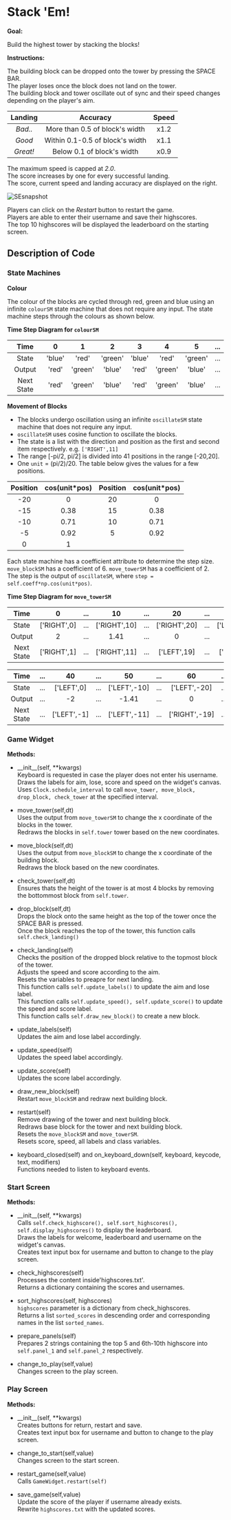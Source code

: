 # Stack 'Em!

**Goal:**  <br>

Build the highest tower by stacking the blocks! <br>

**Instructions:** <br>

The building block can be dropped onto the tower by pressing the SPACE BAR. <br>
The player loses once the block does not land on the tower. <br>
The building block and tower oscillate out of sync and their speed changes depending on the player's aim. <br>

| Landing    | Accuracy                        | Speed |
| :---------:|:-------------------------------:| :----:|
| *Bad..*    | More than 0.5 of block's width  | x1.2  |
| *Good*     | Within 0.1-0.5 of block's width | x1.1  |
| *Great!*   | Below 0.1 of block's width      | x0.9  | <br>

The maximum speed is capped at *2.0*. <br>
The score increases by one for every successful landing. <br>
The score, current speed and landing accuracy are displayed on the right. <br>

![SEsnapshot](https://user-images.githubusercontent.com/58071981/79825129-be720f80-83ca-11ea-9ef1-b70b9c3362ed.jpg) <br>

Players can click on the *Restart* button to restart the game. <br>
Players are able to enter their username and save their highscores. <br>
The top 10 highscores will be displayed the leaderboard on the starting screen. <br>

## Description of Code

### State Machines

**Colour** <br>

The colour of the blocks are cycled through red, green and blue using an infinite `colourSM` state machine that does not require any input. The state machine steps through the colours as shown below. <br>

**Time Step Diagram for `colourSM`** <br>

| Time       | 0     | 1     | 2     | 3     | 4     | 5     |...  |
|:----------:|:-----:|:-----:|:-----:|:-----:|:-----:|:-----:|:---:|
| State      |'blue' |'red'  |'green'|'blue' |'red'  |'green'|...  |
| Output     |'red'  |'green'|'blue' |'red'  |'green'|'blue' |...  |
| Next State |'red'  |'green'|'blue' |'red'  |'green'|'blue' |...  | <br>

**Movement of Blocks** <br>
- The blocks undergo oscillation using an infinite `oscillateSM` state machine that does not require any input. <br>
- `oscillateSM` uses cosine function to oscillate the blocks. <br>
- The state is a list with the direction and position as the first and second item respectively. e.g. `['RIGHT',11]` <br>
- The range [-pi/2, pi/2] is divided into 41 positions in the range [-20,20]. <br>
- One `unit` = (pi/2)/20. The table below gives the values for a few positions. <br>

| Position |cos(unit\*pos)|Position |cos(unit\*pos)|
| :-------:|:----:|:-------:|:----:|
| -20      | 0    | 20      | 0    |
| -15      | 0.38 | 15      | 0.38 |
| -10      | 0.71 | 10      | 0.71 |
| -5       | 0.92 | 5       | 0.92 |
| 0        | 1    |         |      | <br>

Each state machine has a coefficient attribute to determine the step size. <br>
`move_blockSM` has a coefficient of 6. `move_towerSM` has a coefficient of 2. <br>
The step is the output of `oscillateSM`, where `step = self.coeff*np.cos(unit*pos)`. <br>

**Time Step Diagram for `move_towerSM`** <br>

| Time       | 0         | ... | 10         | ... | 20         | ... |30         |  ...|
|:----------:|:---------:|:---:|:----------:|:---:|:----------:|:---:|:---------:|:---:|
| State      |['RIGHT',0]|... |['RIGHT',10]|...  |['RIGHT',20]|  ...|['LEFT',10]|  ...|
| Output     |2          |... |1.41        |...  |0           |  ...|-1.41      |  ...|
| Next State |['RIGHT',1]|... |['RIGHT',11]|...  |['LEFT',19] |  ...|['LEFT',9] |  ...|

| Time       |...  |40          |...  |50          |...  |60           |...  |
|:----------:|:---:|:----------:|:---:|:----------:|:---:|:-----------:|:---:|
| State      |...  |['LEFT',0]  |...  |['LEFT',-10]|...  |['LEFT',-20] |...  |
| Output     |...  |-2          |...  |-1.41       |...  |0            |...  |
| Next State |...  |['LEFT',-1] |...  |['LEFT',-11]|...  |['RIGHT',-19]|...  |

### Game Widget

**Methods:** <br>
- \_\_init\_\_(self, \*\*kwargs) <br>
   Keyboard is requested in case the player does not enter his username. <br>
   Draws the labels for aim, lose, score and speed on the widget's canvas. <br>
   Uses `Clock.schedule_interval` to call `move_tower, move_block, drop_block, check_tower` at the specified interval. <br>
   
- move_tower(self,dt) <br>
   Uses the output from `move_towerSM` to change the x coordinate of the blocks in the tower. <br>
   Redraws the blocks in `self.tower` tower based on the new coordinates. <br>
   
- move_block(self,dt) <br>
   Uses the output from `move_blockSM` to change the x coordinate of the building block. <br>
   Redraws the block based on the new coordinates. <br>
   
- check_tower(self,dt) <br>
   Ensures thats the height of the tower is at most 4 blocks by removing the bottommost block from `self.tower`. <br>
   
- drop_block(self,dt) <br>
   Drops the block onto the same height as the top of the tower once the SPACE BAR is pressed. <br>
   Once the block reaches the top of the tower, this function calls `self.check_landing()` <br>
   
- check_landing(self) <br>
   Checks the position of the dropped block relative to the topmost block of the tower. <br>
   Adjusts the speed and score according to the aim. <br>
   Resets the variables to preapre for next landing. <br>
   This function calls `self.update_labels()` to update the aim and lose label. <br> 
   This function calls `self.update_speed(), self.update_score()` to update the speed and score label. <br>
   This function calls `self.draw_new_block()` to create a new block. <br>
   
- update_labels(self) <br>
   Updates the aim and lose label accordingly. <br>
   
- update_speed(self) <br>
   Updates the speed label accordingly. <br>
   
- update_score(self) <br>
   Updates the score label accordingly. <br>
   
- draw_new_block(self) <br>
   Restart `move_blockSM` and redraw next building block. <br>
   
- restart(self) <br>
   Remove drawing of the tower and next building block. <br>
   Redraws base block for the tower and next building block. <br>
   Resets the `move_blockSM` and `move_towerSM`. <br>
   Resets score, speed, all labels and class variables. <br>
   
- keyboard_closed(self) and on_keyboard_down(self, keyboard, keycode, text, modifiers) <br>
   Functions needed to listen to keyboard events. <br>
   
### Start Screen

**Methods:** <br>
- \_\_init\_\_(self, \*\*kwargs) <br>
   Calls `self.check_highscore(), self.sort_highscores(), self.display_highscores()` to display the leaderboard. <br>
   Draws the labels for welcome, leaderboard and username on the widget's canvas. <br>
   Creates text input box for username and button to change to the play screen. <br>
   
- check_highscores(self) <br>
   Processes the content inside'highscores.txt'. <br>
   Returns a dictionary containing the scores and usernames. <br>
   
- sort_highscores(self, highscores) <br>
   `highscores` parameter is a dictionary from check_highscores. <br>
   Returns a list `sorted_scores` in descending order and corresponding names in the list `sorted_names`. <br>
   
- prepare_panels(self) <br>
   Prepares 2 strings containing the top 5 and 6th-10th highscore into `self.panel_1` and `self.panel_2` respectively. <br>
   
- change_to_play(self,value) <br>
   Changes screen to the play screen. <br>
   
### Play Screen

**Methods:** <br>
- \_\_init\_\_(self, \*\*kwargs) <br>
   Creates buttons for return, restart and save. <br>
   Creates text input box for username and button to change to the play screen. <br>
   
- change_to_start(self,value) <br>
   Changes screen to the start screen. <br>
   
- restart_game(self,value) <br>
   Calls `GameWidget.restart(self)` <br>
   
- save_game(self,value) <br>
   Update the score of the player if username already exists. <br>
   Rewrite `highscores.txt` with the updated scores. <br>
